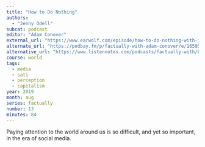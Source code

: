 ```yaml
---
title: "How to Do Nothing"
authors:
  - "Jenny Odell"
subcat: podcast
editor: "Adam Conover"
external_url: "https://www.earwolf.com/episode/how-to-do-nothing-with-jenny-odell/"
alternate_url: "https://podbay.fm/p/factually-with-adam-conover/e/1659510000"
alternative_url: "https://www.listennotes.com/podcasts/factually-with/how-to-do-nothing-with-jenny-S_fGklEPeyZ/"
course: world
tags:
  - media
  - sati
  - perception
  - capitalism
year: 2019
month: aug
series: factually
number: 13
minutes: 84
---
```


Paying attention to the world around us is so difficult, and yet so important, in the era of social media.

